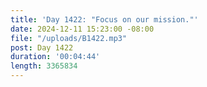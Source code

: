 ```yaml
---
title: 'Day 1422: "Focus on our mission."'
date: 2024-12-11 15:23:00 -08:00
file: "/uploads/B1422.mp3"
post: Day 1422
duration: '00:04:44'
length: 3365834
---
```


